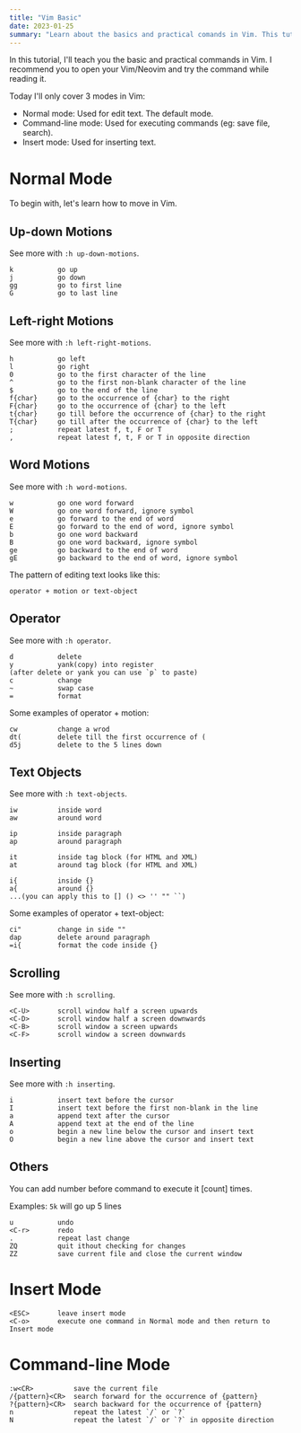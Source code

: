 ```yaml
---
title: "Vim Basic"
date: 2023-01-25
summary: "Learn about the basics and practical comands in Vim. This tutorial covers normal mode, command-line mode and insert mode in Vim."
---
```


In this tutorial, I'll teach you the basic and practical commands in Vim. I recommend you to open your Vim/Neovim and try the command while reading it.

Today I'll only cover 3 modes in Vim:

- Normal mode: Used for edit text. The default mode.
- Command-line mode: Used for executing commands (eg: save file, search).
- Insert mode: Used for inserting text.

# Normal Mode

To begin with, let's learn how to move in Vim.

## Up-down Motions

See more with `:h up-down-motions`.

```text
k           go up
j           go down
gg          go to first line
G           go to last line
```

## Left-right Motions

See more with `:h left-right-motions`.

```text
h           go left 
l           go right 
0           go to the first character of the line
^			go to the first non-blank character of the line
$           go to the end of the line
f{char}		go to the occurrence of {char} to the right
F{char}		go to the occurrence of {char} to the left
t{char}		go till before the occurrence of {char} to the right
T{char}		go till after the occurrence of {char} to the left
;			repeat latest f, t, F or T
,			repeat latest f, t, F or T in opposite direction
```

## Word Motions

See more with `:h word-motions`.

```text
w			go one word forward
W			go one word forward, ignore symbol
e			go forward to the end of word
E			go forward to the end of word, ignore symbol
b			go one word backward
B			go one word backward, ignore symbol
ge			go backward to the end of word
gE			go backward to the end of word, ignore symbol
```

The pattern of editing text looks like this:

```text
operator + motion or text-object
```

## Operator

See more with `:h operator`.

```text
d           delete
y           yank(copy) into register
(after delete or yank you can use `p` to paste)
c           change
~           swap case
=           format
```

Some examples of operator + motion:
```text
cw          change a wrod
dt(         delete till the first occurrence of (
d5j         delete to the 5 lines down
```

## Text Objects

See more with `:h text-objects`.

```text
iw          inside word
aw          around word 

ip          inside paragraph
ap          around paragraph 

it          inside tag block (for HTML and XML)
at          around tag block (for HTML and XML)

i{          inside {}
a{          around {}
...(you can apply this to [] () <> '' "" ``)
```

Some examples of operator + text-object:

```text
ci"         change in side ""
dap         delete around paragraph
=i{         format the code inside {}
```

## Scrolling

See more with `:h scrolling`.

```text
<C-U>       scroll window half a screen upwards
<C-D>       scroll window half a screen downwards
<C-B>       scroll window a screen upwards
<C-F>       scroll window a screen downwards
```

## Inserting

See more with `:h inserting`.

```text
i           insert text before the cursor
I           insert text before the first non-blank in the line
a           append text after the cursor
A           append text at the end of the line
o           begin a new line below the cursor and insert text
O           begin a new line above the cursor and insert text
```

## Others

You can add number before command to execute it [count] times.

Examples: `5k` will go up 5 lines

```text
u           undo
<C-r>       redo
.           repeat last change 
ZQ          quit ithout checking for changes
ZZ          save current file and close the current window
```

# Insert Mode

```text
<ESC>       leave insert mode
<C-o>       execute one command in Normal mode and then return to Insert mode
```

# Command-line Mode

```text
:w<CR>          save the current file
/{pattern}<CR>  search forward for the occurrence of {pattern}
?{pattern}<CR>  search backward for the occurrence of {pattern}
n			    repeat the latest `/` or `?`
N			    repeat the latest `/` or `?` in opposite direction
```
